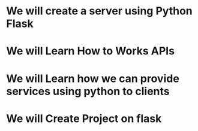 # We will create a server using Python Flask
# We will Learn How to Works APIs 
# We will Learn how we can provide services using python to clients 
# We will Create Project on flask 
